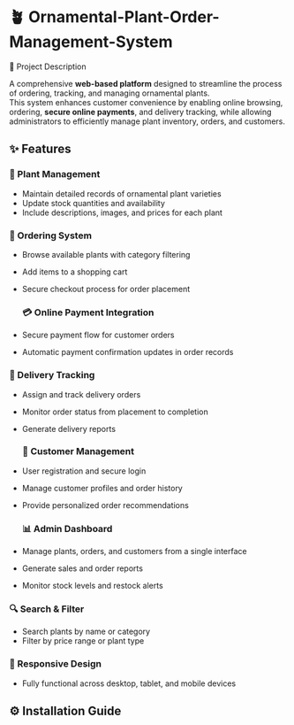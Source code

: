 # 🪴 Ornamental-Plant-Order-Management-System

📌 Project Description

A comprehensive **web-based platform** designed to streamline the process of ordering, tracking, and managing ornamental plants.  
This system enhances customer convenience by enabling online browsing, ordering, **secure online payments**, and delivery tracking, while allowing administrators to efficiently manage plant inventory, orders, and customers.

## ✨ Features

### 🌱 Plant Management
- Maintain detailed records of ornamental plant varieties
- Update stock quantities and availability
- Include descriptions, images, and prices for each plant
  
### 🛒 Ordering System
- Browse available plants with category filtering
- Add items to a shopping cart
- Secure checkout process for order placement

  ### 💳 Online Payment Integration
- Secure payment flow for customer orders
- Automatic payment confirmation updates in order records

### 🚚 Delivery Tracking
- Assign and track delivery orders
- Monitor order status from placement to completion
- Generate delivery reports

  ### 👤 Customer Management
- User registration and secure login
- Manage customer profiles and order history
- Provide personalized order recommendations

  ### 📊 Admin Dashboard
- Manage plants, orders, and customers from a single interface
- Generate sales and order reports
- Monitor stock levels and restock alerts

###  🔍 Search & Filter
- Search plants by name or category
- Filter by price range or plant type

### 📱 Responsive Design
- Fully functional across desktop, tablet, and mobile devices

## ⚙️ Installation Guide
